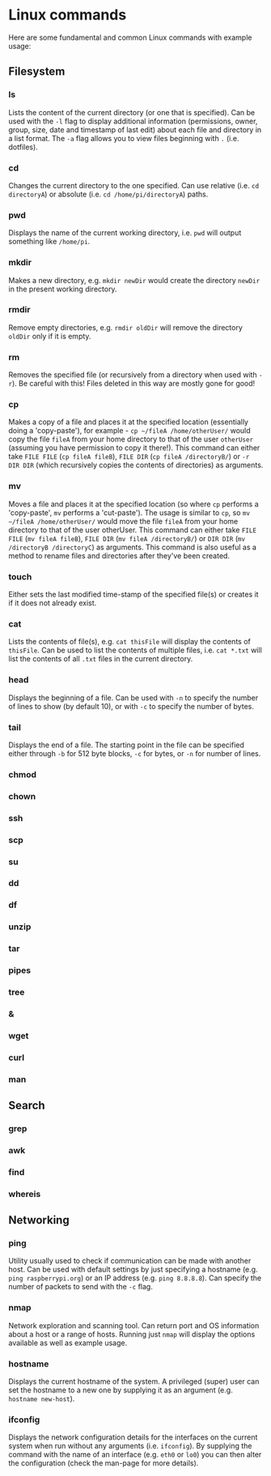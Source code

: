 # Linux commands

Here are some fundamental and common Linux commands with example usage:

## Filesystem

### ls

Lists the content of the current directory (or one that is specified). Can be used with the `-l` flag to display additional information (permissions, owner, group, size, date and timestamp of last edit) about each file and directory in a list format. The `-a` flag allows you to view files beginning with `.` (i.e. dotfiles).

### cd

Changes the current directory to the one specified. Can use relative (i.e. `cd directoryA`) or absolute (i.e. `cd /home/pi/directoryA`) paths.

### pwd

Displays the name of the current working directory, i.e. `pwd` will output something like `/home/pi`.

### mkdir

Makes a new directory, e.g. `mkdir newDir` would create the directory `newDir` in the present working directory.

### rmdir

Remove empty directories, e.g. `rmdir oldDir` will remove the directory `oldDir` only if it is empty.

### rm

Removes the specified file (or recursively from a directory when used with `-r`). Be careful with this! Files deleted in this way are mostly gone for good!

### cp

Makes a copy of a file and places it at the specified location (essentially doing a 'copy-paste'), for example - `cp ~/fileA /home/otherUser/` would copy the file `fileA` from your home directory to that of the user `otherUser` (assuming you have permission to copy it there!). This command can either take `FILE FILE` (`cp fileA fileB`), `FILE DIR` (`cp fileA /directoryB/`) or `-r DIR DIR` (which recursively copies the contents of directories) as arguments.

### mv

Moves a file and places it at the specified location (so where `cp` performs a 'copy-paste', `mv` performs a 'cut-paste'). The usage is similar to `cp`, so `mv ~/fileA /home/otherUser/` would move the file `fileA` from your home directory to that of the user otherUser. This command can either take `FILE FILE` (`mv fileA fileB`), `FILE DIR` (`mv fileA /directoryB/`) or `DIR DIR` (`mv /directoryB /directoryC`) as arguments. This command is also useful as a method to rename files and directories after they've been created.

### touch

Either sets the last modified time-stamp of the specified file(s) or creates it if it does not already exist.

### cat

Lists the contents of file(s), e.g. `cat thisFile` will display the contents of `thisFile`. Can be used to list the contents of multiple files, i.e. `cat *.txt` will list the contents of all `.txt` files in the current directory.

### head

Displays the beginning of a file. Can be used with `-n` to specify the number of lines to show (by default 10), or with `-c` to specify the number of bytes.

### tail

Displays the end of a file. The starting point in the file can be specified either through `-b` for 512 byte blocks, `-c` for bytes, or `-n` for number of lines.

### chmod



### chown

### ssh

### scp

### su

### dd

### df

### unzip

### tar

### pipes

### tree

### &

### wget

### curl

### man



## Search

### grep

### awk

### find

### whereis



## Networking

### ping

Utility usually used to check if communication can be made with another host. Can be used with default settings by just specifying a hostname (e.g. `ping raspberrypi.org`) or an IP address (e.g. `ping 8.8.8.8`). Can specify the number of packets to send with the `-c` flag.

### nmap

Network exploration and scanning tool. Can return port and OS information about a host or a range of hosts. Running just `nmap` will display the options available as well as example usage.

### hostname

Displays the current hostname of the system. A privileged (super) user can set the hostname to a new one by supplying it as an argument (e.g. `hostname new-host`).

### ifconfig

Displays the network configuration details for the interfaces on the current system when run without any arguments (i.e. `ifconfig`). By supplying the command with the name of an interface (e.g. `eth0` or `lo0`) you can then alter the configuration (check the man-page for more details).